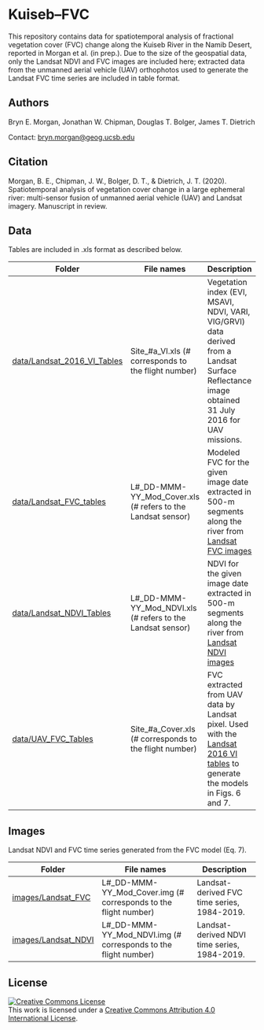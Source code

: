 # Kuiseb–FVC
This repository contains data for spatiotemporal analysis of fractional vegetation cover (FVC) change along the Kuiseb River in the Namib Desert, reported in Morgan et al. (in prep.). Due to the size of the geospatial data, only the Landsat NDVI and FVC images are included here; extracted data from the unmanned aerial vehicle (UAV) orthophotos used to generate the Landsat FVC time series are included in table format.

## Authors

Bryn E. Morgan, Jonathan W. Chipman, Douglas T. Bolger, James T. Dietrich

Contact: bryn.morgan@geog.ucsb.edu

## Citation

Morgan, B. E., Chipman, J. W., Bolger, D. T., & Dietrich, J. T.  (2020). Spatiotemporal analysis of vegetation cover change in a large ephemeral river: multi-sensor fusion of unmanned aerial vehicle (UAV) and Landsat imagery. Manuscript in review.


## Data

Tables are included in .xls format as described below.



<span style="font-size:10pt">

| Folder | File names | Description |
|-----------|-----------------------------------------------|----------------------------------------------------------------------|
| [data/Landsat_2016_VI_Tables](data/Landsat_2016_VI_Tables) | Site_#a_VI.xls (# corresponds to the flight number) | Vegetation index (EVI, MSAVI, NDVI, VARI, VIG/GRVI) data derived from a Landsat Surface Reflectance image obtained 31 July 2016 for UAV missions. |
| [data/Landsat_FVC_tables](data/Landsat_FVC_tables) | L#_DD-MMM-YY_Mod_Cover.xls (# refers to the Landsat sensor) | Modeled FVC for the given image date extracted in 500-m segments along the river from [Landsat FVC images](images/Landsat_FVC) |
| [data/Landsat_NDVI_Tables](data/Landsat_NDVI_Tables) | L#_DD-MMM-YY_Mod_NDVI.xls (# refers to the Landsat sensor) | NDVI for the given image date extracted in 500-m segments along the river from [Landsat NDVI images](images/Landsat_NDVI) |
| [data/UAV_FVC_Tables](data/UAV_FVC_Tables) | Site_#a_Cover.xls (# corresponds to the flight number) | FVC extracted from UAV data by Landsat pixel. Used with the [Landsat 2016 VI tables](data/Landsat_2016_VI_Tables) to generate the models in Figs. 6 and 7. |

</span>


## Images

Landsat NDVI and FVC time series generated from the FVC model (Eq. 7).



<span style="font-size:10pt">

| Folder | File names | Description |
|-----------|-----------------------------------------------|----------------------------------------------------------------------|
| [images/Landsat_FVC](images/Landsat_FVC) | L#_DD-MMM-YY_Mod_Cover.img (# corresponds to the flight number) | Landsat-derived FVC time series, 1984-2019. |
| [images/Landsat_NDVI](images/Landsat_NDVI) | L#_DD-MMM-YY_Mod_NDVI.img (# corresponds to the flight number) | Landsat-derived NDVI time series, 1984-2019. |

</span>



## License

<a rel="license" href="http://creativecommons.org/licenses/by/4.0/"><img alt="Creative Commons License" style="border-width:0" src="https://i.creativecommons.org/l/by/4.0/88x31.png" /></a><br />This work is licensed under a <a rel="license" href="http://creativecommons.org/licenses/by/4.0/">Creative Commons Attribution 4.0 International License</a>.